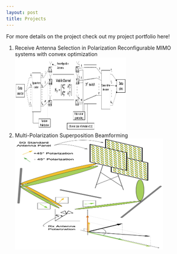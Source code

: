 ```yaml
---
layout: post
title: Projects
---
```

For more details on the project check out my project portfolio here! 

1. Receive Antenna Selection in Polarization Reconfigurable MIMO systems with convex optimization
   <img src="/assets/img/Antenna Selection.png" alt="PR_MIMO Antenna Selection System" width="300" height="200">
2. Multi-Polarization Superposition Beamforming
   <img src="/assets/img/MPS_sysModel.png" alt="MPS System Model" width="400" height="300">
